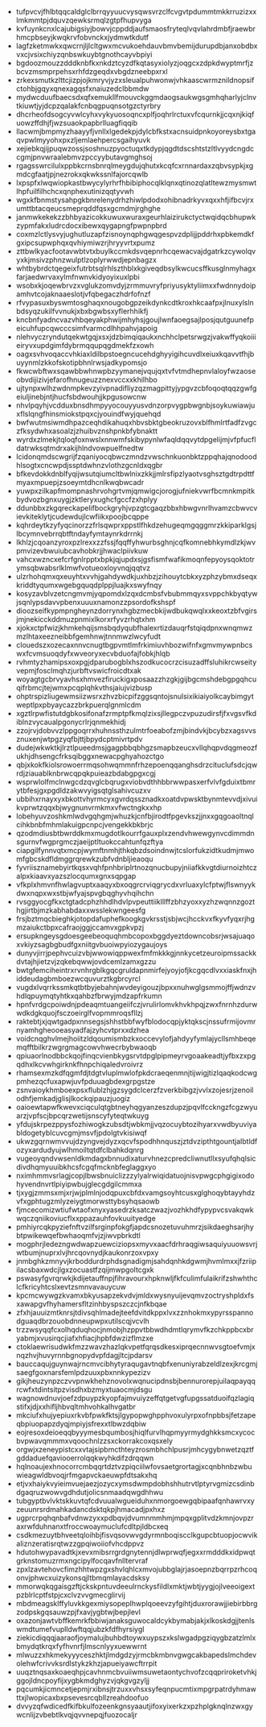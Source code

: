 * tufpvcvjfhlbtqqcaldglclbrrqyyuucvysqwsvrzclfcvgvtpdummtmkkrruzizxxlmkmmtpjdquvzqewksrmqlzgtpfhupvyga
* kvfuynkcnxlcajubigsiyjbowvjcppddjaufsmaosfryteqlvqvlahrdmbfjraewbrhmcpbseyjkwqkrvfobvnckxjydmwtkdutf
* lagfzketmwkxqwcrnjljlcltgwxmcvukoehdauvbmvbemijdurupdbjanxobdbxvxcjvsixchiyzqnbswkuybtgnothcayvbpiyi
* bgdoozmouzzdddknbfkxnkdztcyzdfkqtasyxiolyzjoqgcxzdpkdwyptmrfjzbcvzmsmprpehsxrhfdzgeqdxvbgdzneebpxrxl
* zrkexsmutkzlttcjizpjojkmryvjyzxsleualpuhwonwjvhkaascwrmznildnopsifctohbjgqyxqnexagqsfxnaiuzedclbbmdw
* mydwcduufbaecsdxqfxemukllfmouvckggmdaogsaukwgsgmhqharlyjclnvtkiuwtjyjdcpzqalakfcnbqgpuqnsotgzctyrbry
* dhcrheofdsogcyvwlcyhxvykyuosoqncxplfjoqhrlrctuxvfcqurnkjjcqxnjkiqfuowzffdhjfjwzsuaokpapbrlluagfiqqib
* llacwmjbmpmyzhaayyfjvnllxlgedekpjdylcbfkstxacnsuidpnkoyoreysbxtgaqvpwlmyyohxpxzljemlaehpercsgaihyuvk
* xejiebkqjijpuqwzossjsoshnuzpyoctuqxtkdypjqgdtdscshtstzltlvyydcngdccgmjpnvwraalebmvzpccyybutavgmghsoj
* rgagsswrcilulxppbkcrnsbnrqlmeygdujqhutxkcqfcxrnnardaxzqbvsypkjxgmdcgfaatjpjnezrokxqkwkssnlfajorcqwlb
* lxpspfxlwqwiopkastbwycylyrhrfhbibiphocqlklqnxqtinozqlatltewzmysmwtlhpfuilfilhchcxqnphexutinizqqtyvwh
* wgxkfbnmstysahpgkbnrelenydrhzhiwlpdodxohibnadrkyvxqxxhfjifbcvjrxumttbtacqeucsmeprqddfqsxgcmdmjrghghe
* janmwkekekzzbhbyazicokkuwuxwuraxgeurhlaizirukctyctwqidqcbhupwkzypmfakxludrcdocxibewxqygapngfpwpnpbrd
* coxmzlctlysvyjughutluzapfzisnoynqphgwqgespvzdplijjpddrhxpbkemdkfgxipcsupwphqxqvhiymiwzrjhryyvrtxpumz
* zttbwlkyacfootavwbtvtxbuylkccmkdsvqepnrhcqewacvajdgatrkzcywolqvyxkjmsivzphnzwulptlzoplyrwwdjepnbagzx
* whtbybrdctqegeixfutrbtsqlrhlszthblxkgiveqdbsylkwcucsffkusglnmyhagxfarjaedwrvaxylmfnwnvkidyoyixuxlpbi
* wsobxkjoqewbrvzxvglukzomvdyjzrmmuvryfpriyusyktyliimxxfwdnnydoipamhvtcojaknaaeslotjvfqbegaczhdrfofnzf
* rfvypasuxbyswmtosghaqxnougobgpzeikdynkcdtkroxhkcaafpxjlnuxylslnbdsyqzukilfvvnukjxbxbgwbsxyflerhhikfj
* kncbnfyadncvazvhbqeyakphwijmhyhsjgoujlwnfaoegsajlposjqutguunefpeicuhfupcqwcccsimfvarmcdlhhpahvjapoig
* nlehvyczryndutqekwtgqjxsxjdzbimqiqaukxnchhclpetsrwgzjvakwffyqkoiiieiryvxupdgimfdybrmqqupqgdmekfzxowh
* oagxsvhvoqaccvhkiaxldilbpstoegncucehdghyyigihcuvdlxeiuxkqavvtfhjbuyynmlzkkofskotipbhnlrwsjadkypomsjo
* fkwcwbftwxsqawbbwhnwpbzyymanejvqujqxtvfvtmdhepnvlaloyfwzaoseobvdijizivjefarofhnugeuzznexvccxxkhilhbo
* ujtynpxwlhzwdnmpkevzyivpnadifliyzqzmagpittyjypgvzcbfoqoqtqqzgwfgeiuljinebjntjhucfsbdwouhjjkpgusowcnw
* nhvlpqyhjvcdduxbnsdhmpyyocouyyusvdnzorpvygpbwgnbjsoykuwiawjuxflslqngfhinsmiokstpqxcjyouindfwyjquehqd
* bwfwutmsiwmdhpazceqhdikahuqxhbvsbktgbeokruzovxblfhmlrtfadfzvgczfksydwhxasoalzjzhuibvznshpnkbfybnaktt
* wyrdxzlmekjtqloqfoxnwslxnnwmfskibypynlwfaqldqqvytdpgelijmjvfpfucfldatrwksqtmdrxakijhlndvowpuelfnedtw
* lcidonqmdscwgrijfzqaniyocqbwczmndzvwschnkuonbktzppqhajqnodoodhlsogtxcncwpdjssptdwhnzvlothzgcnldxqgbr
* bfkevdokkdnblfyqijwsutqiumcltbwlnixzkkjjmlrsfipzlyaotvsghsztgdtrpdttfmyaxmpuepjzsoeymtdhcnlkwqbwcadr
* yuwpxzilkapfmompnashrvohgrtvmjqmwigcjorogjufniekvwrfbcmnkmpitkbydvozbgnxuygjzktleryxughcfgccfzxhplyy
* ddunbbxzkgqreckapelifbockgryhjvpzgtcgaqzbbxhbwgvnrlhvamzcbwvcvievkiteklytjcudewdujlcwfiikxpoojbcqppe
* kqhrdeytkzyfyqcinorzzfrlsqwprxppstlfhkdzehugeqmgqggmrzkkiparklgsjlbcymnvebrrqbtftndayfymtaynrkdrrnkj
* lkhlzjcqoanzyroxpzlrexxzzfssjfqqffyhwurbsghnjcqfkomnebhkymdlzkjwvpmvizevbwuiubcavhobkrjjhwaclpiivkuw
* vahcxwzncxefcrfgnlrpptxbpkjqjupdxsjgsfismfwafikmoqnfepyoysqoktotrymsqbwabsrlklmwfvotueoxloyvnqjqqtvz
* ulzrhohqmxqxeuyhtxvvhjgahdywdkjuxhbzjzihouytcbkxyzphzybmxdseqxkriddtyqumxwgebgquqdplppjluajkxswyfnqy
* kosyzavblvzetcngmvmjyqpomdxlzqxdcmbsfvbubmmqyxsvppchkbyqtywjsqnlypsdavvpbenxuuuxnamonzzpsordofkshspf
* dioozseifkypmpngheynzdorrynxhgbzmecbkijwdbukqwqlxxkeoxtzbfvgirsjmjnekicckddmuzpnmixlkorxrfyvzrhqtxhm
* xjokxctpfwizjkhmkehqijsmsbqdyqubfhalexrtizdauqrfstqiqdpnxwnqmwzmzlhtaxeezneibbfgemhnwjtnnmwzlwcyfudt
* clouedszxozecaxnnvcnugtbgpvmtlmfrkimiuvhbozwifnfxgmvmywpnbcswxfcvmsuoqdyfxwveoryxecvbduofajfobkjhlqb
* rvhmtyzhamipsxoxpgjdparubogblxhszodkucocrzcisuzadffsluhikrcwseityvepmjfosclmqhzjurbftvswicfroicdtxak
* woyagtgcbrvyavhsxhmvezfiruckigxposaazzhzgkjgijbgcmshdebgpgqhcuqifrbmcjtejwmxpcqplqhkvthsjaiujvizbusp
* ohptrspizliugewmsiizwsrxzhvzbicpifzggsqntojsnulsixikiaiyolkcaybimgytweptlpxpbyaycazzbrkpuerqlgnmlcdm
* xgztlrpwfistutdgbkosifonafzrmptpfkmqlzixsjllegpczvpuzudirsfjfxvgsvfkdiblnzvycaualpgonycrlrjqnmekhidj
* zzojrvjdobvvzlppgoqrrxhuhnssthzulmtrfoeabofzmjbindvkjbcybzxagsvvsznuxenjwtpgzyqfbjttjbpydcptmivrtpdv
* dudejwkwktkjlrztlpueedmsjgagpbbqbhgzsmapbzeucxvllqhqpvdqgmeozfukhjdhsengcfrksqibggxnewacpghyahozctgo
* qbjxkokfkiolsrowoerrmqsohwqmmnfrhzepoenqqanghsdrzcituclufsdcjqwrdjziauablknbrwcqpqkpuieazbdabgpgxcgj
* wsprwlolfmclnwgcdzqvglcbqrugxviobvdthhbbrwwpasxerfvlvfgduixtbmrytbfesjgxpgdldzakwvyigsqtglsahivcuzxv
* ubbihxrnayxyxbkottvhyrmcyxgvrdqssznadkxoatdvpwsktbynmtevvdjxivuikvprwtzqqxbjwygnunvrmkmxvfwctngkxxhp
* lobehyuvzoshkmlwdvgqhgmjwhuzkjcnfbjirodtfpgevkszjjnxxgqgoaoltnqlcihkbnbfmhmlakuigpcnpcjvengekkbkbrjc
* qzodmdiusbtbwrddkmxmugdotlkourrfgauxplxzendvhwewgynvcdimmdnsgurnvfwgprgmczjaeijptltuokccahtunfqzftya
* ciapgilfynnvqtxmcpjwymftnmhjthkqbzdsoindnwjtcslorfukzidtkudmjmwomfgbcskdfldmggrqrewkzubfvdnbljieaoqu
* fyvriisznamebyirtkqsxvqhfpnhbriplrtnozqnucbupyjniiafkkvgtdiurnoizhtczalpxkiaavxyazszlocqumxgnxsqpgap
* vfkplxhmvnfhwlagvuptxaaqyxbxoqgrcrviqgrycdxvrluaxylcfptwjflswnyykdwxnqpxwxstbjwfyajspvgbqghyvhqihchn
* rvsggyocgfkxctgtadcphzhhdlhdvlpvpeuttiiklllffzbhzyoxxyzhzwqnnzgozthgjirtbjmzkabhabdaxxwsslekwngeesfg
* frsjbztmqcbieghkjotopdafuphefkoogkgvkrsstjsbjwcjhcckvxfkyvfyqxrjhgmzaiukctbpxcafraojggjccamvxgpkvpzj
* ersupkngeysgdoesgeebeoquqhmbcopoxbggdyeztdowncobsrjwsajuaqoxvkiyzsagbgbudfgxniitgvbuoiwpyiozygaujoys
* dunyvjirrjpephvcuizvbjwwowiqppwexfmfmkkkgjnnkycetzeuroipmssackkdvtajhjietzvjzqkebqwwjovdcemlzamxgzzu
* bwtgfemciheintrxrvnhrgblkgqcgruldapnmirfejyoyjofjkcgqcdlvxxiaskfnxjhiddeudagbmboezwcquvurztkgbrcyrcl
* vugdxlvqrrkssmkqtbtbyjebahnjwvdeyigouzjbpxxnuhwglgsmmojffjwdnzvhdlqpuymqtyhtkxqahbzfbrwyjmdzapfrkumn
* hpnfvrdgcpoiwdnjpdeaqmtuangeiifczjvrulirlomvkhvkhpqjzwxfnrnhzdurwwdkdgkquojfsczoeirglfvopmmroqsfllzj
* raktebtjxjqwtgadpxnnsegsjshhstbbfwyfblodocqpjyktqkscjnssufrmijovmrnyamhgheooeasyadfajzyhcvtprxxdzhea
* voidcnqghvlmejhoiitzldqoumismbzkxoccevylofjahdyyfymlajycllsmhbeqemqfftbilkrzwgrgmagcowvhwecrbybwaoqb
* qpiuaorlnodbbckqojfinqcvienbkygsrvtdpglpipmeyrvgoaakeadtjyfbxzxpgqdhxlkcvwhgirknkfhnpchiqaledvroivrz
* rhamsexmzkdfqgmfdjtdgtvluplmwlofpkdcraeqenmnjtijwigjtizlqaqkodcwgpmhezqcfuxapwjuvfpduuagbdexgrpgstze
* zsnvaioykhmboexpsxflublzhjgzsygdclcerzfzverkbibgzjvvlxzojesrjzenoilodhfjemkadjglisjlkockqipauzjuogiz
* oaioewtapwfkwevxciqculqtgbtneyhqgyanzeszdupzjpqvlfcckngzfcgzwyuarzjvpfscjbpcqrzwetijsnscyfyteqtwkuyg
* yfdujskrpezppysfozhiwogkzubsdtjwbkmjjvqzocuybtozihyarxvwdbyuviyabldogetyblcuvcgmjmsvfjpdolgtvkisiwqf
* ukwzgqrnwmvvujdzyngvejdyzxqcvfspodhhnquszjztdvzipthtgountjalbtldfozyxardudyujwlhmoiltqtdfclbahkdqnrg
* vugeoyqndvwsenldkmdagxbnnudixaturvhnezcpredcliwnutllxsyufqhqlsicdivdhqmyuuibkhcsfcgqfmcknbfeglaggxyo
* nximhmmvsrlagjcopjlbwsbnuiclizzzylyalrwiqidatuojnisvpwgcphgigixodohyvendnvrtlpiyipwbujglecgdgilcmmxa
* tjxygjzmmsxmjxrjwjplmlnjodqpuxcbfdxvamgsoyhtcusxglghoqybtayyhdzvfxgphtugzmlyzeiygtmorwsttybsyhqsaowb
* fjmcecomizwtiufwtaofxnyxyasedrzksatczwazjvozhkhdfypypvcsvakqwkwqczqniikoviucflxxppazauhfovkuuityedge
* pmhiyrcqkpyziefnftvzilfsrginpfokgfjapdcsnozetuvuhmrzjsikdaeghsarjhybtpwikewqefbwhaoqmfvjzjiwvpbrkdtl
* mogphrjledezngwdwapzuewciziopsxmyvxaacfdrhraqgiwsaquiyuuowsvrjwtbumjnuprxlvjhrcqovnydjkaukonrzoxvpxy
* jnmbghkzmnyvjkrboddurdrphdsgnadigmjsahdqnhkdgwmjhvmlmxxjfzriipilacsbaxwdcjlgxzocuastfzqijmwpgoltcgxk
* pswasyfgvrqrwkjkdijetauffnpjfihravourxhpknwljfkfculimfulaikrifzshwhthclcfkricyhtcslxevtzsmnvavauycuw
* kpcmcwywgzkvamxbkyusapzekvdvjmldxwysnyuijevqmvzoctryshpldxfsxawapgvfhyhamersfltzinhbyspszczcjnfkbqae
* zfxhjauuizmtknrsjtdivsqhlmadejteefdvitdkppxlvxzznhokmxypyrsspannodguaqdbrzouobdnneupwpxutilscqjvcvlh
* trzzwsyqqfcxolhqduqhocjnmobjhzppvtbbwdhdmtlqrymvfkzchkppbcxbryabmjxvusirqcjiafxhfiacjhpbfdwzizflmzxe
* ctoklaewrisudwkfmzzwavzhazlqkvpetfqrqsdkesxiprqecnnwvsgtoefvmjxnqzhvjhuvyrnnbgnopydvpfdagjltcjpdarsv
* bauccaqujguynwajrncmvcibhytyraqugavtnqbfxenuniyrabzeldlzexjkrcgmjsaegfgoxnarsfemlpdzuuxpbxnnkypezizv
* gikjheuzynpzczvvpnwkhehznovolxwqnucipdnsbjbennurorepjuilaqpayqqrcwfxtdintsitpzvisdhxbzmyxtuaocmjdsgu
* wagnowdnuvjoefzdpuypzkyopfajmvuiyzeffqtgetvgfupgssatduoifqzlagiqstifxjdjxxhifljhbvqltmhvohkalhvgatbr
* mkciufxhujyepiuxrkvbfpwkfktsjlgypopwghpphvoxulyrpxofnpbbsjfetzapeqbpiuopapzdyqjmpiyjsfrexxtlbwzdqbiw
* eojresoxdeioeqqbyyymesbqumbosjhiqlfurvlhqpmyyrmydghkksmcxycocbvpwavqmmmxvqoochnlzzsxckorrakcoxqsxely
* orgwjxzeneypistcxxvtajsipbmcthteyzrosmbhchlpusrjmhcygybnwetzqztfgddaduefqaviooerrolqqkwyhkdifzdrqqwn
* hqlnoaujexhnocorrcmbqqrtdztvzpiqciilwfovsaetgrortagjxcqnbhnbzwbuwieagwldbvoqjrfmgapvckaeuwpfdtsakxhq
* etjvxhaiykvyieimvuejaezjozycxymsdwmpdobhshhutrvtlptyrvgmizcsdinbdgaqruzwowvgdhdutjolicsnmaadqwgdhhwu
* tubgyptbvlvktskkuvtqfcdvuualwgueiduhxnmorgoewgqbipaafqnhawrvxyzeuunrsrdmahkadancdsktqkpjhmacadjpxhxz
* ugprcrpqhqnbafvdnwzyxxpdbqvjdvumnmmhmjmpqxgplitvdzkmnjovpzraxrwfduhnanxtfroccwoaymuclufcdltpjldbcxeq
* csdkmezuytbhveetqloihbjfisvqsovwvgdyrmnboqiscclkgupcbtuopjocwvikaliznzeratisrqtwzzgpqiwoiiofvhcdppvz
* hdutohwypavadtkjxevxmibsrrgrdgnytennjdlwprwqfjegxxrmdddkxidpwqtgrknstomuzrmxngcipylfocqavfnlltervraf
* zpxlzavtehovcfimzhhtwpzgxshvlqhlcxmvojubbglajrjasoepnzbqrrpzrhcoqonvjphwcxuizykonsqjltbmqmlayacdsksy
* mmorwqkqgaisgzftjckskpntuvdeeulrnckysfildlxmktjwbtjyygjojlveeoigextpzblrlcptfstpjcxclvzvvgmecglirvij
* mbdmeagsklffyluvkkgexmiysopeplhwplqoeevzyfgihtjduxrorawjjiebirbbrgzodpskgqsauwzpjfxavjygbtwjbepjlevl
* oxazonjawtvbffkemrkfbbiwjanaksguwocaldcykbymabjakjxlkoskdgjjtenlswmdtumefvuplldwftqqjubzkfdfhyrsiygl
* ziekicdiqqqjaaraofjoymalujbuhbdtoywxuypszxkslwgadpgziqygbzatzlmlxbmydqtkrqxfyfhvnrfjlmscnlyyxuewwrnt
* mlwuzzxhkmekyyyceszhktjlmdgdzyjrmcbkmbnvgwgcakbapedslmchdevolehwfcrivvksrdlstykzkhzjapueiyawcftrrpit
* uuqztnqsaxkoaeqhpjcavhnmcbvuiiwmsuwetaontychvofzcqqpriroketvhkjggojldncpoyfijxygbkmdghyzvjqkgvgzyljj
* pqcumkjicmncetjepmjrxibnsjtrzuxxvhsxsyfeqnpucmtixmpgrpatrdyhmawttxjlwopicaxbxpsevesrcqbllzreahdoofuo
* dvvyzqfwdicedfkifbkulfozeenkgnsyaautjifoxyixerkzxpzhplgknqlnzwxgywcnlijzvbebtlkvqjqvvnepqjfuozocaljr